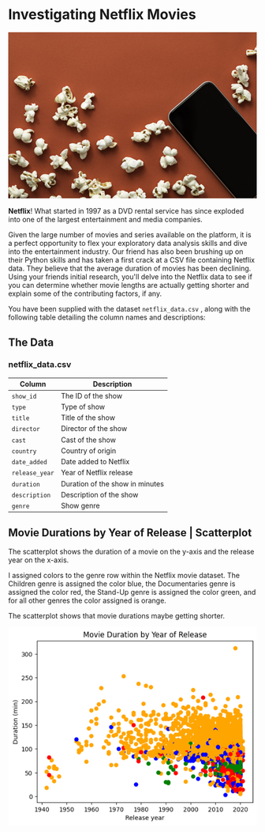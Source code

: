 # Investigating Netflix Movies

![Movie popcorn on red background](redpopcorn.jpg)

**Netflix**! What started in 1997 as a DVD rental service has since exploded into one of the largest entertainment and media companies.

Given the large number of movies and series available on the platform, it is a perfect opportunity to flex your exploratory data analysis skills and dive into the entertainment industry. Our friend has also been brushing up on their Python skills and has taken a first crack at a CSV file containing Netflix data. They believe that the average duration of movies has been declining. Using your friends initial research, you'll delve into the Netflix data to see if you can determine whether movie lengths are actually getting shorter and explain some of the contributing factors, if any.

You have been supplied with the dataset `netflix_data.csv` , along with the following table detailing the column names and descriptions:

## The Data
### **netflix_data.csv**
| Column | Description |
|--------|-------------|
| `show_id` | The ID of the show |
| `type` | Type of show |
| `title` | Title of the show |
| `director` | Director of the show |
| `cast` | Cast of the show |
| `country` | Country of origin |
| `date_added` | Date added to Netflix |
| `release_year` | Year of Netflix release |
| `duration` | Duration of the show in minutes |
| `description` | Description of the show |
| `genre` | Show genre |

## Movie Durations by Year of Release | Scatterplot
The scatterplot shows the duration of a movie on the y-axis and the release year on the x-axis.

I assigned colors to the genre row within the Netflix movie dataset. The Children genre is assigned the color blue, the Documentaries genre is assigned the color red, the Stand-Up genre is assigned the color green, and for all other genres the color assigned is orange.

The scatterplot shows that movie durations maybe getting shorter.

![Scatterplot](output.png)
